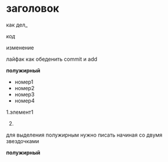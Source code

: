 

# заголовок

как дел_

_код_

изменение




лайфак как обеденить commit и add

**полужирный**

* номер1
* номер2
* номер3
* номер4

1.элемент1

2.

для выделения полужирным нужно писать начиная со двумя звездочками

**полужирный**
